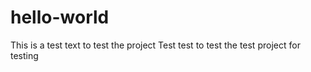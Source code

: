 # hello-world 
This is a test text to test the project 
Test test to test the test project for testing
